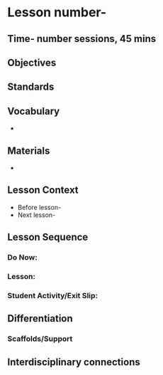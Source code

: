 # Lesson number- 
## Time- number sessions, 45 mins 

## Objectives

## Standards

## Vocabulary
  *
  
## Materials
  *

## Lesson Context
* Before lesson-
* Next lesson-

## Lesson Sequence
### Do Now: 
### Lesson:
### Student Activity/Exit Slip:

## Differentiation
### Scaffolds/Support

## Interdisciplinary connections

